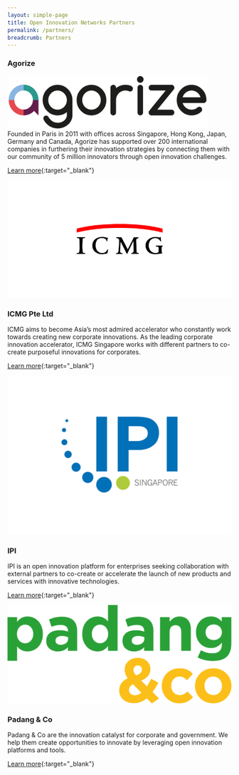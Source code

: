 ```yaml
---
layout: simple-page
title: Open Innovation Networks Partners
permalink: /partners/
breadcrumb: Partners
---
```


<h3>Agorize</h3>                                                                                   
<img src="/images/partners/Agorize Logo.png" alt="1>" style="width:450px;height:120px">
Founded in Paris in 2011 with offices across Singapore, Hong Kong, Japan, Germany and Canada, Agorize has supported over 200 international companies in furthering their innovation strategies by connecting them with our community of 5 million innovators through open innovation challenges.

[Learn more](https://www.agorize.com/en){:target="_blank"}

<img src="/images/partners/ICMG logo.PNG" alt="1">

<h3>ICMG Pte Ltd</h3>

ICMG aims to become Asia’s most admired accelerator who constantly work towards creating new corporate innovations. As the leading corporate innovation accelerator, ICMG Singapore works with different partners to co-create purposeful innovations for corporates.

[Learn more](https://www.icmg.com.sg/en/#concept){:target="_blank"}


<img src="/images/partners/IPI_MasterLogoColAW_RGB.JPG" alt="1">

<h3>IPI</h3>

IPI is an open innovation platform for enterprises seeking collaboration with external partners to co-create or accelerate the launch of new products and services with innovative technologies.

[Learn more](https://www.ipi-singapore.org){:target="_blank"}

<img src="/images/partners/padang&co logo_colour.png" alt="1">

<h3>Padang & Co</h3>

Padang & Co are the innovation catalyst for corporate and government. We help them create opportunities to innovate by leveraging open innovation platforms and tools.

[Learn more](http://www.padang.co){:target="_blank"}
